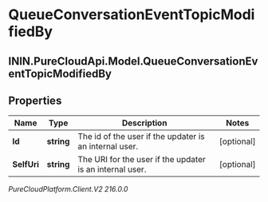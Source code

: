 # QueueConversationEventTopicModifiedBy

## ININ.PureCloudApi.Model.QueueConversationEventTopicModifiedBy

## Properties

|Name | Type | Description | Notes|
|------------ | ------------- | ------------- | -------------|
| **Id** | **string** | The id of the user if the updater is an internal user. | [optional] |
| **SelfUri** | **string** | The URI for the user if the updater is an internal user. | [optional] |



_PureCloudPlatform.Client.V2 216.0.0_

